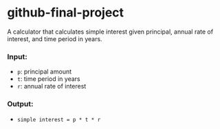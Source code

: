 # github-final-project

A calculator that calculates simple interest given principal, annual rate of interest, and time period in years.

### Input:
- `p`: principal amount
- `t`: time period in years
- `r`: annual rate of interest

### Output:
- `simple interest = p * t * r`
